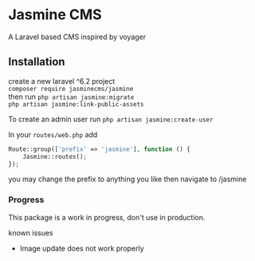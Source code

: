 # Jasmine CMS
A Laravel based CMS inspired by voyager

## Installation
create a new laravel ^6.2 project  
`composer require jasminecms/jasmine`  
then run 
`php artisan jasmine:migrate`  
`php artisan jasmine:link-public-assets`  

To create an admin user run
`php artisan jasmine:create-user`

In your `routes/web.php` add
```php
Route::group(['prefix' => 'jasmine'], function () {
    Jasmine::routes();
});
``` 

you may change the prefix to anything you like
then navigate to /jasmine

### Progress
This package is a work in progress, don't use in production.  

known issues
* Image update does not work properly
 
